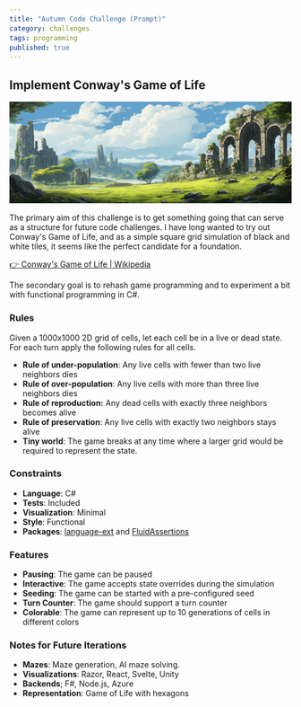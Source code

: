 ```yaml
---
title: "Autumn Code Challenge (Prompt)"
category: challenges
tags: programming
published: true
---
```


## Implement Conway's Game of Life

![  ](/assets/conways-game-of-life--masthead.png)

The primary aim of this challenge is to get something going that can serve as a
structure for future code challenges. I have long wanted to try out Conway's
Game of Life, and as a simple square grid simulation of black and white tiles,
it seems like the perfect candidate for a foundation. 

[👉 Conway's Game of Life \| Wikipedia](https://en.wikipedia.org/wiki/Conway%27s_Game_of_Life)

The secondary goal is to rehash game programming and to experiment a bit with
functional programming in C#.

### Rules

Given a 1000x1000 2D grid of cells, let each cell be in a live or dead state.  
For each turn apply the following rules for all cells.  

* **Rule of under-population**: Any live cells with fewer than two live neighbors
  dies
* **Rule of over-population**: Any live cells with more than three live neighbors
  dies
* **Rule of reproduction:** Any dead cells with exactly three neighbors becomes
  alive
* **Rule of preservation**: Any live cells with exactly two neighbors stays
  alive
* **Tiny world**: The game breaks at any time where a larger grid would be
  required to represent the state.

### Constraints 

* **Language**: C#
* **Tests**: Included
* **Visualization**: Minimal
* **Style**: Functional
* **Packages**: [language-ext](https://github.com/louthy/language-ext) and [FluidAssertions](https://fluentassertions.com/)
<!-- * (Alternatives Nullable.Extensions, CSharpFunctionalExtensions) -->

### Features

* **Pausing**: The game can be paused
* **Interactive**: The game accepts state overrides during the simulation
* **Seeding**: The game can be started with a pre-configured seed
* **Turn Counter**: The game should support a turn counter
* **Colorable**: The game can represent up to 10 generations of cells in different colors

### Notes for Future Iterations

* **Mazes**: Maze generation, AI maze solving.
* **Visualizations**: Razor, React, Svelte, Unity
* **Backends**; F#, Node.js, Azure
* **Representation**: Game of Life with hexagons